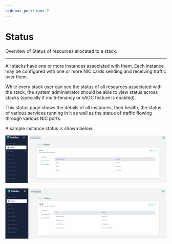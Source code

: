 ```yaml
---
sidebar_position: 2
---
```


# Status  

Overview of Status of resources allocated to a stack.

---

All stacks have one or more instances associated with them. Each instance may be configured with one or more NIC cards sending and receiving traffic over them.

While every stack user can see the status of all resources associated with the stack, the system administrator should be able to view status across stacks (specially if multi-tenancy or vADC feature is enabled).

This status page shows the details of all instances, their health, the status of various services running in it as well as the status of traffic flowing through various NIC ports.

A sample instance status is shown below:

![status_page](/img/platform/v2/status_newui_01.png)

![status_page](/img/platform/v2/status_newui.png)